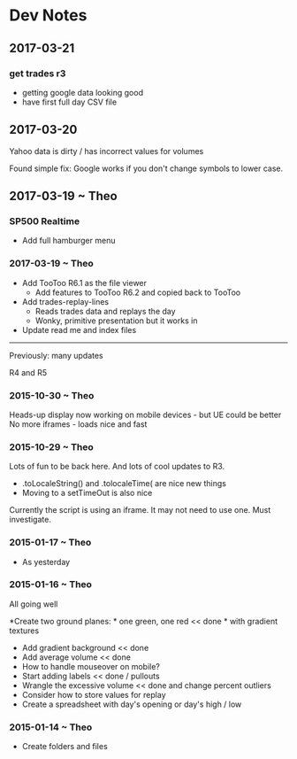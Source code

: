 Dev Notes
===


## 2017-03-21

### get trades r3

* getting google data looking good
* have first full day CSV file



## 2017-03-20

Yahoo data is dirty / has incorrect values for volumes

Found simple fix: Google works if you don't change symbols to lower case.


## 2017-03-19 ~ Theo

### SP500 Realtime

* Add full hamburger menu


### 2017-03-19 ~ Theo

* Add TooToo R6.1 as the file viewer
	* Add features to TooToo R6.2 and copied back to TooToo
* Add trades-replay-lines
	* Reads trades data and replays the day
	* Wonky, primitive presentation but it works in
* Update read me and index files

---

Previously: many updates

R4 and R5

### 2015-10-30 ~ Theo

Heads-up display now working on mobile devices - but UE could be better
No more iframes - loads nice and fast


### 2015-10-29 ~ Theo

Lots of fun to be back here. And lots of cool updates to R3.

* .toLocaleString() and .tolocaleTime( are nice new things
* Moving to a setTimeOut is also nice

Currently the script is using an iframe. It may not need to use one. Must investigate.


### 2015-01-17 ~ Theo

* As yesterday

### 2015-01-16 ~ Theo

All going well


*Create two ground planes:
	* one green, one red << done
	* with gradient textures
* Add gradient background << done
* Add average volume << done
* How to handle mouseover on mobile?
* Start adding labels << done / pullouts
* Wrangle the excessive volume << done and change percent outliers
* Consider how to store values for replay
* Create a spreadsheet with day's opening or day's high / low


### 2015-01-14 ~ Theo

* Create folders and files
